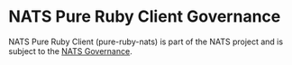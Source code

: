 # NATS Pure Ruby Client Governance

NATS Pure Ruby Client (pure-ruby-nats) is part of the NATS project and is subject to the [NATS Governance](https://github.com/nats-io/nats-general/blob/master/GOVERNANCE.md).